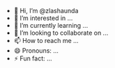 - 👋 Hi, I’m @zlashaunda
- 👀 I’m interested in ...
- 🌱 I’m currently learning ...
- 💞️ I’m looking to collaborate on ...
- 📫 How to reach me ...
- 😄 Pronouns: ...
- ⚡ Fun fact: ...

<!---
zlashaunda/zlashaunda is a ✨ special ✨ repository because its `README.md` (this file) appears on your GitHub profile.
You can click the Preview link to take a look at your changes.
--->
